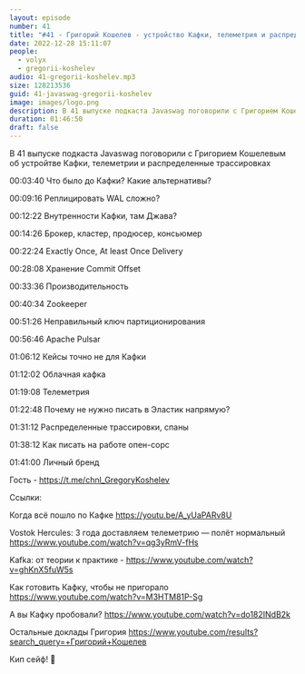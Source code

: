 ```yaml
---
layout: episode
number: 41
title: "#41 - Григорий Кошелев - устройство Кафки, телеметрия и распределенные трассировки"
date: 2022-12-28 15:11:07
people:
  - volyx
  - gregorii-koshelev
audio: 41-gregorii-koshelev.mp3
size: 128213536
guid: 41-javaswag-gregorii-koshelev
image: images/logo.png
description: В 41 выпуске подкаста Javaswag поговорили с Григорием Кошелевым об устройтве Кафки, телеметрии и распределенные трассировках
duration: 01:46:50
draft: false
---
```


В 41 выпуске подкаста Javaswag поговорили с Григорием Кошелевым об устройтве Кафки, телеметрии и распределенные трассировках


00:03:40 Что было до Кафки? Какие альтернативы?  

00:09:16 Реплицировать WAL сложно?   

00:12:22 Внутренности Кафки, там Джава?  

00:14:26 Брокер, кластер, продюсер, консьюмер  

00:22:24 Exactly Once, At least Once Delivery  

00:28:08 Хранение Commit Offset    

00:33:36 Производительность  

00:40:34 Zookeeper   

00:51:26 Неправильный ключ партиционирования   

00:56:46 Apache Pulsar   

01:06:12 Кейсы точно не для Кафки  

01:12:02 Облачная кафка  

01:19:08 Телеметрия  

01:22:48 Почему не нужно писать в Эластик напрямую?  

01:31:12 Распределенные трассировки, спаны   

01:38:12 Как писать на работе опен-сорс  

01:41:00 Личный бренд  

Гость - https://t.me/chnl_GregoryKoshelev

Ссылки:

Когда всё пошло по Кафке https://youtu.be/A_yUaPARv8U

Vostok Hercules: 3 года доставляем телеметрию — полёт нормальный https://www.youtube.com/watch?v=qg3yRmV-fHs

Kafka: от теории к практике - https://www.youtube.com/watch?v=ghKnX5fuW5s

Как готовить Кафку, чтобы не пригорало https://www.youtube.com/watch?v=M3HTM81P-Sg

А вы Кафку пробовали? https://www.youtube.com/watch?v=do182INdB2k

Остальные доклады Григория https://www.youtube.com/results?search_query=+Григорий+Кошелев


Кип сейф! 🖖


